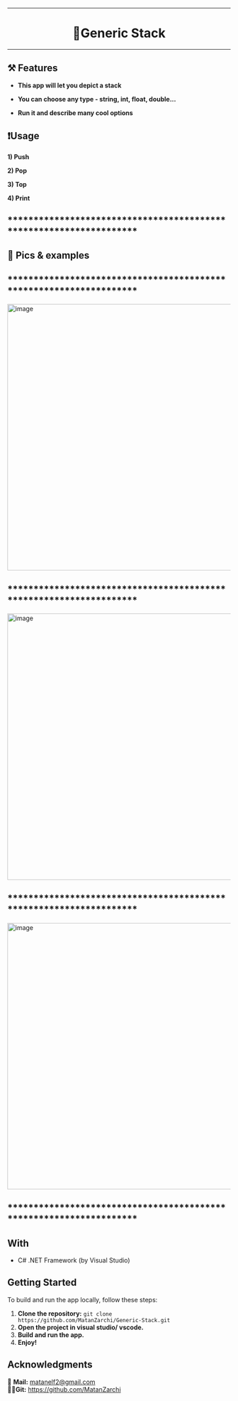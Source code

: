 ***

<h1 align="center"> 💾Generic Stack </h1>

***


## ⚒️ Features

- **This app will let you depict a stack**

- **You can choose any type - string, int, float, double...**

- **Run it and describe many cool options**


## ❗Usage

**1) Push**

**2) Pop**

**3) Top**

**4) Print**

## *******************************************************************

## 📌 Pics & examples

## *******************************************************************
<img src="https://github.com/user-attachments/assets/702c4cee-9b9a-4e47-bf3d-49fb17ebcb80" alt="image" width="600" height="auto">

## *******************************************************************
<img src="https://github.com/user-attachments/assets/749fe54a-2c9e-4ee1-993a-f151d77e3d9b" alt="image" width="600" height="auto">

## *******************************************************************
<img src="https://github.com/user-attachments/assets/beb7ec6d-bd71-4f00-8267-4b09bb986353" alt="image" width="600" height="auto">

## *******************************************************************


## With

- C# .NET Framework (by Visual Studio)

## Getting Started

To build and run the app locally, follow these steps:

1. **Clone the repository:** `git clone https://github.com/MatanZarchi/Generic-Stack.git`
2. **Open the project in visual studio/ vscode.**
3. **Build and run the app.**
4. **Enjoy!**

## Acknowledgments

📧 **Mail:** [matanelf2@gmail.com](url)  
👨‍💻**Git:** https://github.com/MatanZarchi 
